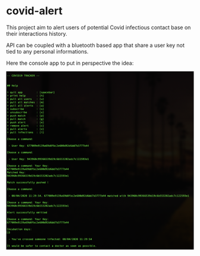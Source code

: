# covid-alert

This project aim to alert users of potential Covid infectious contact base on their interactions history. 

API can be coupled with a bluetooth based app that share a user key not tied to any personal informations.

Here the console app to put in perspective the idea:

![alt text](https://github.com/beolabs-io/covid-alert/blob/master/covid-console-app.png "covid-alert preview")



